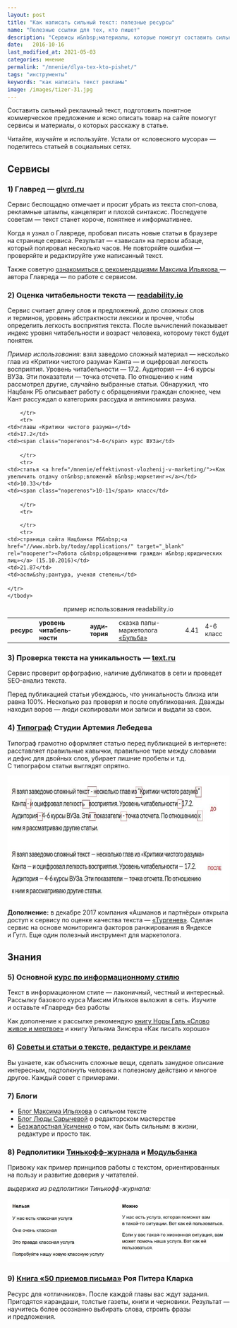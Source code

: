 ```yaml
---
layout: post
title: "Как написать сильный текст: полезные ресурсы"
name: "Полезные ссылки для тех, кто пишет"
description: "Сервисы и&nbsp;материалы, которые помогут составить сильный рекламный текст, подготовить понятное коммерческое предложение и&nbsp;ясно описать товар на&nbsp;сайте."
date:   2016-10-16
last_modified_at: 2021-05-03
categories: мнение
permalink: "/mnenie/dlya-tex-kto-pishet/"
tags: "инструменты"
keywords: "как написать текст рекламы"
image: /images/tizer-31.jpg
---
```


<p>Составить сильный рекламный текст, подготовить понятное коммерческое предложение и&nbsp;ясно описать товар на&nbsp;сайте помогут сервисы и&nbsp;материалы, о&nbsp;которых расскажу в&nbsp;статье.</p><!--more-->
<p>Читайте, изучайте и&nbsp;используйте. Устали от&nbsp;«словесного мусора»&nbsp;— поделитесь статьей в&nbsp;социальных сетях.</p>
<h2>Сервисы</h2>

<h3>1) Главред&nbsp;— <a href="https://glvrd.ru/" target="_blank" rel="noopener">glvrd.ru</a></h3>
<div class="with-side">
<p>Сервис беспощадно отмечает и&nbsp;просит убрать из&nbsp;текста стоп-слова, рекламные штампы, канцелярит и&nbsp;плохой синтаксис. Последуете советам&nbsp;— текст станет короче, понятнее и&nbsp;информативнее.</p>
<p>Когда я&nbsp;узнал о&nbsp;Главреде, пробовал писать новые статьи в&nbsp;браузере на&nbsp;странице сервиса. Результат&nbsp;— «зависал» на&nbsp;первом абзаце, который полировал несколько часов. Не&nbsp;повторяйте ошибки&nbsp;— проверяйте и&nbsp;редактируйте уже написанный текст.</p>
<p>Также советую <a href="http://maximilyahov.ru/blog/all/glvrd-7/" target="_blank" rel="noopener">ознакомиться с&nbsp;рекомендациями Максима Ильяхова&nbsp;</a>— автора Главреда&nbsp;— по&nbsp;работе с&nbsp;сервисом.</p>
<h3>2) Оценка читабельности текста&nbsp;— <a href="http://readability.io/" target="_blank" rel="noopener">readability.io</a></h3>
<p>Сервис считает длину слов и&nbsp;предложений, долю сложных слов и&nbsp;терминов, уровень абстрактности лексики и&nbsp;прочее, чтобы определить легкость восприятия текста. После вычислений показывает индекс уровня читабельности и&nbsp;возраст человека, которому текст будет понятен.</p>
<p><em>Пример использования:</em> взял заведомо сложный материал&nbsp;— несколько глав из&nbsp;«Критики чистого разума» Канта&nbsp;— и&nbsp;оцифровал легкость восприятия. Уровень читабельности&nbsp;— 17.2. Аудитория&nbsp;— <span class="noperenos">4-6</span> курсы ВУЗа. Эти показатели&nbsp;— точка отсчета. По&nbsp;отношению к&nbsp;ним рассмотрел другие, случайно выбранные статьи. Обнаружил, что Нацбанк РБ&nbsp;описывает работу с&nbsp;обращениями граждан сложнее, чем Кант рассуждал о&nbsp;категориях рассудка и&nbsp;антиномиях разума.</p>

<table >
<caption>пример использования readability.io</caption>
<tbody>
<tr>
<td><strong>ресурс</strong></td>
	<td><strong>уровень читабель&shy;ности</strong></td>
	<td><strong>ауди&shy;тория</strong></td>

 		</tr>
		<tr>
	<td>главы «Критики чистого разума»</td>
	<td>17.2</td>
	<td><span class="noperenos">4-6</span> курс ВУЗа</td>

 		</tr>
		<tr>
	<td>статья <a href="/mnenie/effektivnost-vlozhenij-v-marketing/">«Как увеличить отдачу от&nbsp;вложений в&nbsp;маркетинг»</a></td>
	<td>10.33</td>
	<td><span class="noperenos">10-11</span> класс</td>

 		</tr>
		<tr>
<td>сказка папы-маркетолога <a href="/mnenie/skazki-papy-marketologa/">«Бульба»</a></td>
	<td>4.41</td>
	<td><span class="noperenos">4-6</span> класс</td>

 		</tr>
		<tr>
	<td>страница сайта Нацбанка РБ&nbsp;<a href="//www.nbrb.by/today/applications/" target="_blank" rel="noopener">«Работа с&nbsp;обращениями граждан и&nbsp;юридических лиц»</a> (15.10.2016)</td>
	<td>21.87</td>
	<td>аспи&shy;рантура, ученая степень</td>

 	</tr>
 	</tbody>
 </table>
<h3>3) Проверка текста на&nbsp;уникальность&nbsp;— <a href="//text.ru/">text.ru</a></h3>
<p>Сервис проверит орфографию, наличие дубликатов в&nbsp;сети и&nbsp;проведет SEO-анализ текста.</p>
<p>Перед публикацией статьи убеждаюсь, что уникальность близка или равна 100%. Несколько раз проверял и&nbsp;после опубликования. Дважды находил воров&nbsp;— люди скопировали мои записи и&nbsp;выдали за&nbsp;свои.</p>
<h3>4) <a href="https://www.artlebedev.ru/typograf/" target="_blank" rel="noopener">Типограф</a> Студии Артемия Лебедева</h3>
<p>Типограф грамотно оформляет статью перед публикацией в&nbsp;интернете: расставляет правильные кавычки, правильное тире между словами и&nbsp;дефис для двойных слов, убирает лишние пробелы и&nbsp;т.д. С&nbsp;типографом статьи выглядят опрятно.</p>
<p><img src="/images/text1.jpg" alt="работа типографа" width="695" height="284" /></p>

<div class="side">
<p><b>Дополнение:</b> в&nbsp;декабре 2017 компания «Ашманов и&nbsp;партнёры» открыла доступ к&nbsp;сервису по&nbsp;оценке качества текста&nbsp;— <a href="https://turgenev.ashmanov.com/" target="_blank" rel="noopener">«Тургенев»</a>. Сделан сервис на&nbsp;основе мониторинга факторов ранжирования в&nbsp;Яндексе и&nbsp;Гугл. Еще один полезный инструмент для маркетолога. </p></div></div>



<h2>Знания</h2>
<h3>5) Основной <a href="http://maximilyahov.ru/blog/all/availability/" target="_blank" rel="noopener">курс по&nbsp;информационному стилю</a></h3>
<p>Текст в&nbsp;информационном стиле&nbsp;— лаконичный, честный и&nbsp;интересный. Рассылку базового курса Максим Ильяхов выложил в&nbsp;сеть. Изучите и&nbsp;оставьте «Главред» без работы </p>
<p>Как дополнение к&nbsp;рассылке рекомендую
 <a href="http://lib.ru/TRANSLATORS/NORA_GAL/slowo.txt" target="_blank" rel="noopener">книгу Норы Галь «Слово живое и&nbsp;мертвое»</a>
и&nbsp;книгу Уильяма Зинсера «Как писать хорошо»</p>
<h3>6) <a href="https://soviet.glvrd.ru/" target="_blank" rel="noopener">Советы и&nbsp;статьи о&nbsp;тексте, редактуре и&nbsp;рекламе</a></h3>
<p>Вы&nbsp;узнаете, как объяснить сложные вещи, сделать занудное описание интересным, подтолкнуть человека к&nbsp;полезному действию и&nbsp;многое другое. Каждый совет с&nbsp;примерами.</p>
<h3>7) Блоги</h3>
<ul>
	<li><a href="http://maximilyahov.ru/blog/" target="_blank" rel="noopener">Блог Максима Ильяхова</a> о&nbsp;сильном тексте</li>
	<li><a href="https://sarycheva.plus/notes/" target="_blank" rel="noopener">Блог Люды Сарычевой</a> о&nbsp;редакторском мастерстве</li>
	<li><a href="https://irinausichenko.ru/blog/" target="_blank" rel="noopener">Безжалостная Усиченко</a> о&nbsp;том, как быть сильным: в&nbsp;жизни, редактуре и&nbsp;просто так.</li>
 </ul>
 <h3>8) Редполитики <a href="https://docs.google.com/document/d/14XdGIjVJLM_FsjHzyh5ca8PkffngykzXd2bLPHzA2ME/edit#heading=h.1xvoj9mbqgeo" target="_blank" rel="noopener">Тинькофф-журнала</a>&nbsp;и <a href="https://docs.google.com/document/d/1c_2uP1PpiM12h1ee8egVXAoUCJ9mE9r68zMqrqmS8VA/edit#heading=h.qfb376lrh4iy" target="_blank" rel="noopener">Модульбанка</a></h3>
<p>Привожу как пример принципов работы с&nbsp;текстом, ориентированных на&nbsp;пользу и&nbsp;развитие доверия у&nbsp;читателей.</p>
<p><em>выдержка из&nbsp;редполитики Тинькофф-журнала:</em></p>
<img src="/images/text2.jpg" alt="выдержка из редполитики Тинькофф-журнала" />
<h3>9) <a href="//royallib.com/book/klark_roy_piter/50_priemov_pisma.html" target="_blank" rel="noopener">Книга «50&nbsp;приемов письма»</a> Роя Питера Кларка</h3>
<p>Ресурс для «отличников». После каждой главы вас ждут задания. Пригодятся карандаши, толстые газеты, книги и&nbsp;черновики. Результат&nbsp;— научитесь более осознанно выбирать слова, строить фразы и&nbsp;предложения.</p>
